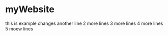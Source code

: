 # myWebsite
this is example changes
another line
2 more lines
3 more lines
4 more lines
5 moew lines
